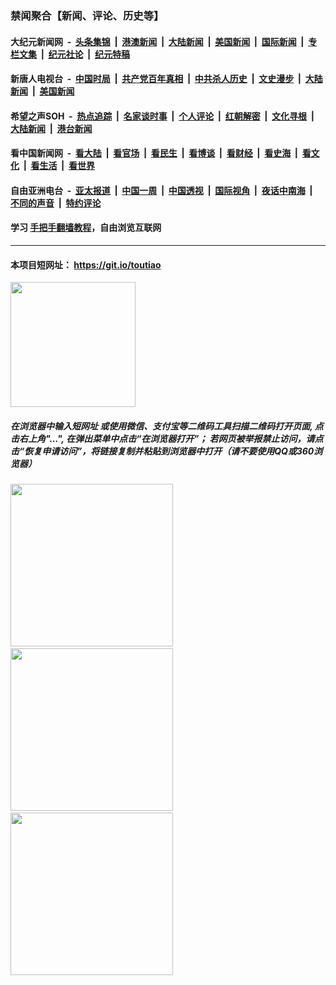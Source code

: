 ### 禁闻聚合【新闻、评论、历史等】

#### 大纪元新闻网 &nbsp;-&nbsp; [头条集锦](indexes/E头条集锦.md?t=02102255) &nbsp;|&nbsp; [港澳新闻](indexes/E港澳新闻.md?t=02102255)  &nbsp;|&nbsp; [大陆新闻](indexes/E大陆新闻.md?t=02102255) &nbsp;|&nbsp; [美国新闻](indexes/E美国新闻.md?t=02102255) &nbsp;|&nbsp; [国际新闻](indexes/E国际新闻.md?t=02102255) &nbsp;|&nbsp; [专栏文集](indexes/E专栏文集.md?t=02102255) &nbsp;|&nbsp; [纪元社论](indexes/E纪元社论.md?t=02102255) &nbsp;|&nbsp; [纪元特稿](indexes/E纪元特稿.md?t=02102255) 

#### 新唐人电视台 &nbsp;-&nbsp; [中国时局](indexes/N中国时局.md?t=02102255) &nbsp;|&nbsp; [共产党百年真相](indexes/N共产党百年真相.md?t=02102255) &nbsp;|&nbsp; [中共杀人历史](indexes/N中共杀人历史.md?t=02102255) &nbsp;|&nbsp; [文史漫步](indexes/N文史漫步.md?t=02102255) &nbsp;|&nbsp; [大陆新闻](indexes/N大陆新闻.md?t=02102255) &nbsp;|&nbsp; [美国新闻](indexes/N美国新闻.md?t=02102255)

#### 希望之声SOH &nbsp;-&nbsp; [热点追踪](indexes/H热点追踪.md?t=02102255) &nbsp;|&nbsp; [名家谈时事](indexes/H名家谈时事.md?t=02102255) &nbsp;|&nbsp; [个人评论](indexes/H个人评论.md?t=02102255)  &nbsp;|&nbsp; [红朝解密](indexes/H红朝解密.md?t=02102255) &nbsp;|&nbsp; [文化寻根](indexes/H文化寻根.md?t=02102255) &nbsp;|&nbsp; [大陆新闻](indexes/H大陆新闻.md?t=02102255) &nbsp;|&nbsp; [港台新闻](indexes/H港台新闻.md?t=02102255)

#### 看中国新闻网 &nbsp;-&nbsp; [看大陆](indexes/S看大陆.md?t=02102255) &nbsp;|&nbsp; [看官场](indexes/S看官场.md?t=02102255) &nbsp;|&nbsp; [看民生](indexes/S看民生.md?t=02102255)  &nbsp;|&nbsp; [看博谈](indexes/S看博谈.md?t=02102255) &nbsp;|&nbsp; [看财经](indexes/S看财经.md?t=02102255) &nbsp;|&nbsp; [看史海](indexes/S看史海.md?t=02102255) &nbsp;|&nbsp; [看文化](indexes/S看文化.md?t=02102255) &nbsp;|&nbsp; [看生活](indexes/S看生活.md?t=02102255) &nbsp;|&nbsp; [看世界](indexes/S看世界.md?t=02102255)

#### 自由亚洲电台 &nbsp;-&nbsp; [亚太报道](indexes/R亚太报道.md?t=02102255) &nbsp;|&nbsp; [中国一周](indexes/R中国一周.md?t=02102255) &nbsp;|&nbsp; [中国透视](indexes/R中国透视.md?t=02102255)  &nbsp;|&nbsp; [国际视角](indexes/R国际视角.md?t=02102255) &nbsp;|&nbsp; [夜话中南海](indexes/R夜话中南海.md?t=02102255) &nbsp;|&nbsp; [不同的声音](indexes/R不同的声音.md?t=02102255) &nbsp;|&nbsp; [特约评论](indexes/R特约评论.md?t=02102255)

#### 学习 [手把手翻墙教程](https://github.com/gfw-breaker/guides/wiki)，自由浏览互联网

----

#### 本项目短网址： https://git.io/toutiao
<img src="https://raw.githubusercontent.com/gfw-breaker/banned-news/master/scripts/img/qr.png" width="200px"/>  

##### 在浏览器中输入短网址 或使用微信、支付宝等二维码工具扫描二维码打开页面, 点击右上角"...", 在弹出菜单中点击“在浏览器打开”； 若网页被举报禁止访问，请点击“恢复申请访问”，将链接复制并粘贴到浏览器中打开（请不要使用QQ或360浏览器）

<img src="https://raw.githubusercontent.com/gfw-breaker/banned-news/master/scripts/img/1.png" width="260px"/> &nbsp; <img src="https://raw.githubusercontent.com/gfw-breaker/banned-news/master/scripts/img/2.png" width="260px"/> &nbsp; <img src="https://raw.githubusercontent.com/gfw-breaker/banned-news/master/scripts/img/3.png" width="260px"/>
